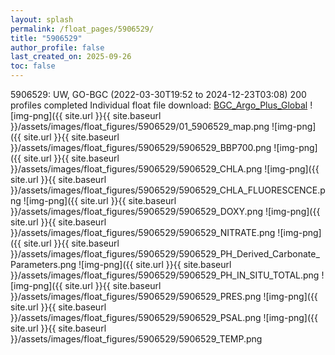 ```yaml
---
layout: splash
permalink: /float_pages/5906529/
title: "5906529"
author_profile: false
last_created_on: 2025-09-26
toc: false
---
```

 
5906529: UW, GO-BGC (2022-03-30T19:52 to 2024-12-23T03:08)
200 profiles completed
Individual float file download: [BGC_Argo_Plus_Global](https://ftp.soest.hawaii.edu/bgc_argo_plus/Individual_Floats/outliers_removed/5906529_Sprof_processed.nc)
![img-png]({{ site.url }}{{ site.baseurl }}/assets/images/float_figures/5906529/01_5906529_map.png
![img-png]({{ site.url }}{{ site.baseurl }}/assets/images/float_figures/5906529/5906529_BBP700.png
![img-png]({{ site.url }}{{ site.baseurl }}/assets/images/float_figures/5906529/5906529_CHLA.png
![img-png]({{ site.url }}{{ site.baseurl }}/assets/images/float_figures/5906529/5906529_CHLA_FLUORESCENCE.png
![img-png]({{ site.url }}{{ site.baseurl }}/assets/images/float_figures/5906529/5906529_DOXY.png
![img-png]({{ site.url }}{{ site.baseurl }}/assets/images/float_figures/5906529/5906529_NITRATE.png
![img-png]({{ site.url }}{{ site.baseurl }}/assets/images/float_figures/5906529/5906529_PH_Derived_Carbonate_Parameters.png
![img-png]({{ site.url }}{{ site.baseurl }}/assets/images/float_figures/5906529/5906529_PH_IN_SITU_TOTAL.png
![img-png]({{ site.url }}{{ site.baseurl }}/assets/images/float_figures/5906529/5906529_PRES.png
![img-png]({{ site.url }}{{ site.baseurl }}/assets/images/float_figures/5906529/5906529_PSAL.png
![img-png]({{ site.url }}{{ site.baseurl }}/assets/images/float_figures/5906529/5906529_TEMP.png
